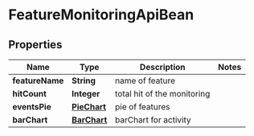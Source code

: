 
# FeatureMonitoringApiBean

## Properties
Name | Type | Description | Notes
------------ | ------------- | ------------- | -------------
**featureName** | **String** | name of feature | 
**hitCount** | **Integer** | total hit of the monitoring | 
**eventsPie** | [**PieChart**](PieChart.md) | pie of features | 
**barChart** | [**BarChart**](BarChart.md) | barChart for activity | 



